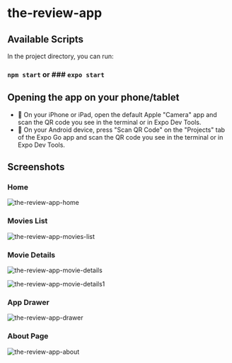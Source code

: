 # the-review-app

## Available Scripts

In the project directory, you can run:

### `npm start` or ### `expo start`

## Opening the app on your phone/tablet

- 🍎 On your iPhone or iPad, open the default Apple "Camera" app and scan the QR code you see in the terminal or in Expo Dev Tools.
- 🤖 On your Android device, press "Scan QR Code" on the "Projects" tab of the Expo Go app and scan the QR code you see in the terminal or in Expo Dev Tools.


## Screenshots

### Home
![the-review-app-home](https://user-images.githubusercontent.com/76814802/145394652-4624608d-f010-4de6-86ba-9178dd9fd60f.jpeg)

### Movies List
![the-review-app-movies-list](https://user-images.githubusercontent.com/76814802/145394707-eb7ced21-dbab-433b-b468-bb5ef200c362.jpeg)

### Movie Details
![the-review-app-movie-details](https://user-images.githubusercontent.com/76814802/145394736-8caa8fa0-bb39-4b99-a518-c159ee7e06d3.jpeg)

![the-review-app-movie-details1](https://user-images.githubusercontent.com/76814802/145394752-1d42d8c0-0011-4115-b0e2-42ba698df59b.jpeg)

### App Drawer
![the-review-app-drawer](https://user-images.githubusercontent.com/76814802/145394769-bf8d0899-f254-4658-ac99-164f9449fbef.jpeg)

### About Page
![the-review-app-about](https://user-images.githubusercontent.com/76814802/145394776-a7f0ba04-ae85-454a-8fb8-6f26a7a476b2.jpeg)
